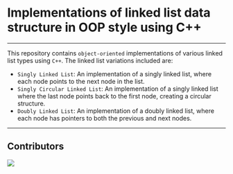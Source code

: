 # Implementations of linked list data structure in OOP style using C++

---

This repository contains `object-oriented` implementations of various linked list types using `C++`. The linked list variations included are:

- `Singly Linked List`: An implementation of a singly linked list, where each node points to the next node in the list.
- `Singly Circular Linked List`: An implementation of a singly linked list where the last node points back to the first node, creating a circular structure.
- `Doubly Linked List`: An implementation of a doubly linked list, where each node has pointers to both the previous and next nodes.

---

<!-- Authors -->
## Contributors
<a href="https://github.com/Alik-Agarwala/C-Plus-Plus-OOP-Linked-Lists/contributors"><img src="https://contrib.rocks/image?repo=Alik-Agarwala/C-Plus-Plus-OOP-Linked-Lists"></a>
